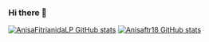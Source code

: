 ### Hi there 👋

[![AnisaFitrianidaLP GitHub stats](https://github-readme-stats.vercel.app/api?username=AnisaFitrianidaLP)](https://github.com/anuraghazra/github-readme-stats)
[![Anisaftr18 GitHub stats](https://github-readme-stats.vercel.app/api?username=AnisaFitrianidaLP)](https://github.com/anuraghazra/github-readme-stats)

<!--
**Anisaftr18/Anisaftr18** is a ✨ _special_ ✨ repository because its `README.md` (this file) appears on your GitHub profile.

Here are some ideas to get you started:

- 🔭 I’m currently working on ...
- 🌱 I’m currently learning ...
- 👯 I’m looking to collaborate on ...
- 🤔 I’m looking for help with ...
- 💬 Ask me about ...
- 📫 How to reach me: ...
- 😄 Pronouns: ...
- ⚡ Fun fact: ...
-->
